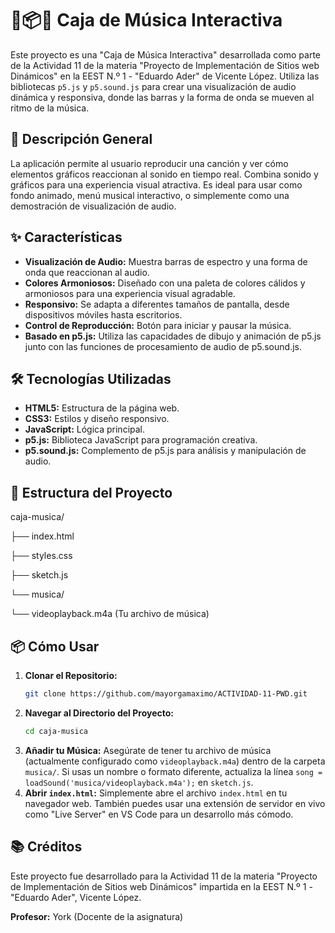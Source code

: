 # 🎵📦✨ Caja de Música Interactiva

Este proyecto es una "Caja de Música Interactiva" desarrollada como parte de la Actividad 11 de la materia "Proyecto de Implementación de Sitios web Dinámicos" en la EEST N.º 1 - "Eduardo Ader" de Vicente López. Utiliza las bibliotecas `p5.js` y `p5.sound.js` para crear una visualización de audio dinámica y responsiva, donde las barras y la forma de onda se mueven al ritmo de la música.

## 🚀 Descripción General

La aplicación permite al usuario reproducir una canción y ver cómo elementos gráficos reaccionan al sonido en tiempo real. Combina sonido y gráficos para una experiencia visual atractiva. Es ideal para usar como fondo animado, menú musical interactivo, o simplemente como una demostración de visualización de audio.

## ✨ Características

* **Visualización de Audio:** Muestra barras de espectro y una forma de onda que reaccionan al audio.
* **Colores Armoniosos:** Diseñado con una paleta de colores cálidos y armoniosos para una experiencia visual agradable.
* **Responsivo:** Se adapta a diferentes tamaños de pantalla, desde dispositivos móviles hasta escritorios.
* **Control de Reproducción:** Botón para iniciar y pausar la música.
* **Basado en p5.js:** Utiliza las capacidades de dibujo y animación de p5.js junto con las funciones de procesamiento de audio de p5.sound.js.

## 🛠️ Tecnologías Utilizadas

* **HTML5:** Estructura de la página web.
* **CSS3:** Estilos y diseño responsivo.
* **JavaScript:** Lógica principal.
* **p5.js:** Biblioteca JavaScript para programación creativa.
* **p5.sound.js:** Complemento de p5.js para análisis y manipulación de audio.

## 📁 Estructura del Proyecto
caja-musica/

├── index.html

├── styles.css

├── sketch.js

└── musica/

└── videoplayback.m4a  (Tu archivo de música)

## 📦 Cómo Usar

1.  **Clonar el Repositorio:**
    ```bash
    git clone https://github.com/mayorgamaximo/ACTIVIDAD-11-PWD.git
    ```
2.  **Navegar al Directorio del Proyecto:**
    ```bash
    cd caja-musica
    ```
3.  **Añadir tu Música:** Asegúrate de tener tu archivo de música (actualmente configurado como `videoplayback.m4a`) dentro de la carpeta `musica/`. Si usas un nombre o formato diferente, actualiza la línea `song = loadSound('musica/videoplayback.m4a');` en `sketch.js`.
4.  **Abrir `index.html`:** Simplemente abre el archivo `index.html` en tu navegador web. También puedes usar una extensión de servidor en vivo como "Live Server" en VS Code para un desarrollo más cómodo.


## 📚 Créditos

Este proyecto fue desarrollado para la Actividad 11 de la materia "Proyecto de Implementación de Sitios web Dinámicos" impartida en la EEST N.º 1 - "Eduardo Ader", Vicente López.

**Profesor:** York  (Docente de la asignatura)
